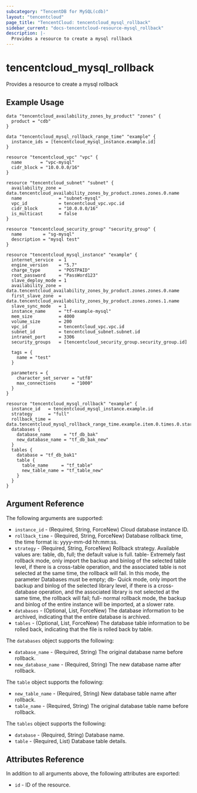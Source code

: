 ```yaml
---
subcategory: "TencentDB for MySQL(cdb)"
layout: "tencentcloud"
page_title: "TencentCloud: tencentcloud_mysql_rollback"
sidebar_current: "docs-tencentcloud-resource-mysql_rollback"
description: |-
  Provides a resource to create a mysql rollback
---
```


# tencentcloud_mysql_rollback

Provides a resource to create a mysql rollback

## Example Usage

```hcl
data "tencentcloud_availability_zones_by_product" "zones" {
  product = "cdb"
}

data "tencentcloud_mysql_rollback_range_time" "example" {
  instance_ids = [tencentcloud_mysql_instance.example.id]
}

resource "tencentcloud_vpc" "vpc" {
  name       = "vpc-mysql"
  cidr_block = "10.0.0.0/16"
}

resource "tencentcloud_subnet" "subnet" {
  availability_zone = data.tencentcloud_availability_zones_by_product.zones.zones.0.name
  name              = "subnet-mysql"
  vpc_id            = tencentcloud_vpc.vpc.id
  cidr_block        = "10.0.0.0/16"
  is_multicast      = false
}

resource "tencentcloud_security_group" "security_group" {
  name        = "sg-mysql"
  description = "mysql test"
}

resource "tencentcloud_mysql_instance" "example" {
  internet_service  = 1
  engine_version    = "5.7"
  charge_type       = "POSTPAID"
  root_password     = "PassWord123"
  slave_deploy_mode = 1
  availability_zone = data.tencentcloud_availability_zones_by_product.zones.zones.0.name
  first_slave_zone  = data.tencentcloud_availability_zones_by_product.zones.zones.1.name
  slave_sync_mode   = 1
  instance_name     = "tf-example-mysql"
  mem_size          = 4000
  volume_size       = 200
  vpc_id            = tencentcloud_vpc.vpc.id
  subnet_id         = tencentcloud_subnet.subnet.id
  intranet_port     = 3306
  security_groups   = [tencentcloud_security_group.security_group.id]

  tags = {
    name = "test"
  }

  parameters = {
    character_set_server = "utf8"
    max_connections      = "1000"
  }
}

resource "tencentcloud_mysql_rollback" "example" {
  instance_id   = tencentcloud_mysql_instance.example.id
  strategy      = "full"
  rollback_time = data.tencentcloud_mysql_rollback_range_time.example.item.0.times.0.start
  databases {
    database_name     = "tf_db_bak"
    new_database_name = "tf_db_bak_new"
  }
  tables {
    database = "tf_db_bak1"
    table {
      table_name     = "tf_table"
      new_table_name = "tf_table_new"
    }
  }
}
```

## Argument Reference

The following arguments are supported:

* `instance_id` - (Required, String, ForceNew) Cloud database instance ID.
* `rollback_time` - (Required, String, ForceNew) Database rollback time, the time format is: yyyy-mm-dd hh:mm:ss.
* `strategy` - (Required, String, ForceNew) Rollback strategy. Available values are: table, db, full; the default value is full. table- Extremely fast rollback mode, only import the backup and binlog of the selected table level, if there is a cross-table operation, and the associated table is not selected at the same time, the rollback will fail. In this mode, the parameter Databases must be empty; db- Quick mode, only import the backup and binlog of the selected library level, if there is a cross-database operation, and the associated library is not selected at the same time, the rollback will fail; full- normal rollback mode, the backup and binlog of the entire instance will be imported, at a slower rate.
* `databases` - (Optional, List, ForceNew) The database information to be archived, indicating that the entire database is archived.
* `tables` - (Optional, List, ForceNew) The database table information to be rolled back, indicating that the file is rolled back by table.

The `databases` object supports the following:

* `database_name` - (Required, String) The original database name before rollback.
* `new_database_name` - (Required, String) The new database name after rollback.

The `table` object supports the following:

* `new_table_name` - (Required, String) New database table name after rollback.
* `table_name` - (Required, String) The original database table name before rollback.

The `tables` object supports the following:

* `database` - (Required, String) Database name.
* `table` - (Required, List) Database table details.

## Attributes Reference

In addition to all arguments above, the following attributes are exported:

* `id` - ID of the resource.



